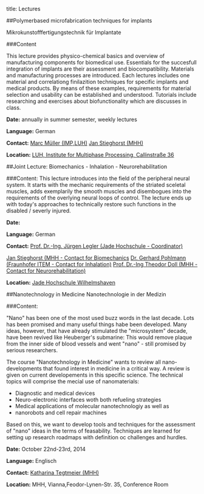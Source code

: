 title: Lectures


##Polymerbased microfabrication techniques for implants

Mikrokunstofffertigungstechnik für Implantate

###Content

This lecture provides physico-chemical basics and overview of manufacturing components for biomedical use. Essentials for the succesfull integration of implants are their  assessment and biocompatibility. Materials and manufacturing processes are introduced. Each lectures includes one  material and correlationg finilazition techniques for  specific implants and medical products.
By means of these examples, requirements for material selection and usability can be established and understood.
Tutorials include researching and exercises about biofunctionality which are discusses in class.

**Date:** annually in summer semester, weekly lectures

**Language:** German

**Contact:**
[Marc Müller (IMP,LUH)](http://www.imp.uni-hannover.de/mitarbeiter.html)
[Jan Stieghorst (MHH)](staff.html)

**Location:**  [LUH, Institute for Multiphase Processing, Callinstraße 36](http://www.imp.uni-hannover.de/wegbeschreibung.html)


##Joint Lecture: Biomechanics - Inhalation - Neurorehabilitation

###Content: 
This lecture introduces into the field of the peripheral neural system. It starts with the mechanic requirements of the striated sceletal muscles, adds exemplarily the smooth muscles and disembogues into the requirements of the overlying neural loops of control. The lecture ends up with today's approaches to technically restore such functions in the disabled / severly injured.

**Date:** 

**Language:** German

**Contact:**
[Prof. Dr.-Ing. Jürgen Legler (Jade Hochschule - Coordinator)](http://team.jade-hs.de/kontakt/index.php?id=41)

[Jan Stieghorst (MHH - Contact for Biomechanics](staff.html)
[Dr. Gerhard Pohlmann (Fraunhofer ITEM - Contact for Inhalation)](https://www.item.fraunhofer.de/de/forschungsschwerpunkte/medizintechnik.html)
[Prof. Dr.-Ing Theodor Doll (MHH - Contact for Neurorehabilitation)](http://www.vianna.de/01_workgroups/doll/pagedoll.html)

**Location:** [Jade Hochschule Wilhelmshaven](https://www.jade-hs.de/)


##Nanotechnology in Medicine
Nanotechnologie in der Medizin

###Content:


"Nano" has been one of the most used buzz words in the last decade. Lots has been promised and many useful things habe been developed. Many ideas, however, that have already stimulated the "microsystem" decade, have been revived like Heuberger's submarine: This would remove plaque from the inner side of blood vessels and went "nano" - still promised by serious researchers.

The course "Nanotechnology in Medicine" wants to review all nano-developments that found interest in medicine in a critical way. A review is given on current developements in this specific science. The technical topics will comprise the mecial use of nanomaterials:

* Diagnostic and medical devices
* Neuro-electronic interfaces woth both refueling strategies
* Medical applications of molecular nanotechnologiy as well as
* nanorobots and cell repair machines

Based on this, we want to develop tools and techniques for the assessment of "nano" ideas in the terms of feasability. Techniques are learned for setting up research roadmaps with definition oc challenges and hurdles.

**Date:** October 22nd-23rd, 2014

**Language:** Englisch

**Contact:**
[Katharina Tegtmeier (MHH)](staff.html)

**Location:** MHH, Vianna,Feodor-Lynen-Str. 35, Conference Room
